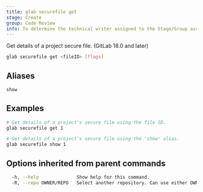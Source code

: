 ```yaml
---
title: glab securefile get
stage: Create
group: Code Review
info: To determine the technical writer assigned to the Stage/Group associated with this page, see https://about.gitlab.com/handbook/product/ux/technical-writing/#assignments
---
```


<!--
This documentation is auto generated by a script.
Please do not edit this file directly. Run `make gen-docs` instead.
-->

Get details of a project secure file. (GitLab 18.0 and later)

```bash title="terminal"
glab securefile get <fileID> [flags]
```

## Aliases

```bash title="terminal"
show
```

## Examples

```bash title="terminal"
# Get details of a project's secure file using the file ID.
glab securefile get 1

# Get details of a project's secure file using the 'show' alias.
glab securefile show 1
```

## Options inherited from parent commands

```bash title="terminal"
  -h, --help              Show help for this command.
  -R, --repo OWNER/REPO   Select another repository. Can use either OWNER/REPO or `GROUP/NAMESPACE/REPO` format. Also accepts full URL or Git URL.
```
